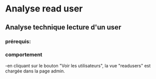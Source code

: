 # Analyse read user 
## Analyse technique lecture d'un user

### prérequis:


### comportement
-en cliquant sur le bouton "Voir les utilisateurs", la vue "readusers" est chargée dans la page admin.




